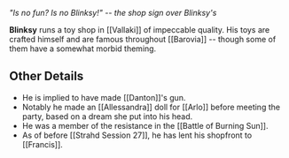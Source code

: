 *"Is no fun? Is no Blinksy!" -- the shop sign over Blinksy's*

**Blinksy** runs a toy shop in [[Vallaki]] of impeccable quality. His toys are crafted himself and are famous throughout [[Barovia]] -- though some of them have a somewhat morbid theming.

## Other Details
- He is implied to have made [[Danton]]'s gun.
- Notably he made an [[Allessandra]] doll for [[Arlo]] before meeting the party, based on a dream she put into his head.
- He was a member of the resistance in the [[Battle of Burning Sun]].
- As of before [[Strahd Session 27]], he has lent his shopfront to [[Francis]].